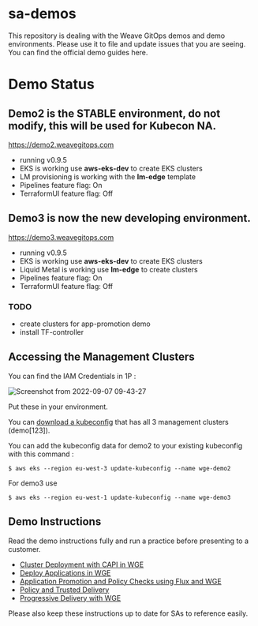 # sa-demos
This repository is dealing with the Weave GitOps demos and demo environments. Please use it to file and update issues that you are seeing. You can find the official demo guides here.

# Demo Status

## Demo2 is the STABLE environment, do not modify, this will be used for Kubecon NA.
https://demo2.weavegitops.com
- running v0.9.5
- EKS is working use **aws-eks-dev** to create EKS clusters
- LM provisioning is working with the **lm-edge** template
- Pipelines feature flag: On
- TerraformUI feature flag: Off

## Demo3 is now the new developing environment.
https://demo3.weavegitops.com
- running v0.9.5
-  EKS is working use **aws-eks-dev** to create EKS clusters
- Liquid Metal is working use **lm-edge** to create clusters
- Pipelines feature flag: On
- TerraformUI feature flag: Off


### TODO
- create clusters for app-promotion demo
- install TF-controller

## Accessing the Management Clusters

You can find the IAM Credentials in 1P : 

![Screenshot from 2022-09-07 09-43-27](https://user-images.githubusercontent.com/2788194/188821862-4ca062e0-bd38-4839-8186-257cf625215b.png)

Put these in your environment. 

You can [download a kubeconfig](https://github.com/weaveworks/sa-demos/raw/main/kubeconfig/config) that has all 3 management clusters (demo[123]).

You can add the kubeconfig data for demo2 to your existing kubeconfig with this command :
```
$ aws eks --region eu-west-3 update-kubeconfig --name wge-demo2 
```

For demo3 use 
```
$ aws eks --region eu-west-1 update-kubeconfig --name wge-demo3
```

## Demo Instructions

Read the demo instructions fully and run a practice before presenting to a customer.

- [Cluster Deployment with CAPI in WGE](https://github.com/weaveworks/sa-demos/blob/main/demos/cluster_capi.md)
- [Deploy Applications in WGE](https://github.com/weaveworks/sa-demos/blob/main/demos/applications.md)
- [Application Promotion and Policy Checks using Flux and WGE](https://github.com/weaveworks/sa-demos/blob/main/demos/application_promotion.md)
- [Policy and Trusted Delivery](https://github.com/weaveworks/sa-demos/blob/main/demos/policy-trusted_delivery.md)
- [Progressive Delivery with WGE](https://github.com/weaveworks/sa-demos/blob/main/demos/progressive-delivery-demo.md)

Please also keep these instructions up to date for SAs to reference easily.

